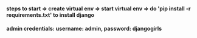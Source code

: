 #### steps to start => create virtual env => start virtual env => do 'pip install -r requirements.txt' to install django

#### admin credentials: username: admin, password: djangogirls
